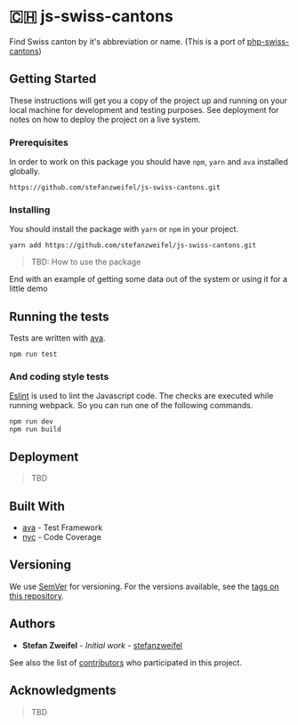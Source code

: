 # 🇨🇭 js-swiss-cantons

Find Swiss canton by it's abbreviation or name. (This is a port of [php-swiss-cantons](https://github.com/stefanzweifel/php-swiss-cantons))

## Getting Started

These instructions will get you a copy of the project up and running on your local machine for development and testing purposes. See deployment for notes on how to deploy the project on a live system.

### Prerequisites

In order to work on this package you should have `npm`, `yarn` and `ava` installed globally.

```shell
https://github.com/stefanzweifel/js-swiss-cantons.git
```

### Installing

You should install the package with `yarn` or `npm` in your project.

```shell
yarn add https://github.com/stefanzweifel/js-swiss-cantons.git
```

> TBD: How to use the package

End with an example of getting some data out of the system or using it for a little demo

## Running the tests

Tests are written with [ava](https://github.com/avajs/ava).

```shell
npm run test
```

### And coding style tests

[Eslint](http://eslint.org/) is used to lint the Javascript code. The checks are executed while running webpack. So you can run one of the following commands.

```shell
npm run dev
npm run build
```

## Deployment

> TBD

## Built With

* [ava](https://github.com/avajs/ava) - Test Framework
* [nyc](https://github.com/istanbuljs/nyc) - Code Coverage

## Versioning

We use [SemVer](http://semver.org/) for versioning. For the versions available, see the [tags on this repository](https://github.com/2media/js-regio-parameters).

## Authors

* **Stefan Zweifel** - *Initial work* - [stefanzweifel](https://github.com/stefanzweifel)

See also the list of [contributors](https://github.com/stefanzweifel/js-swiss-cantons/contributors) who participated in this project.

## Acknowledgments

> TBD